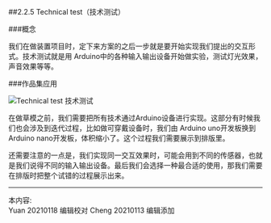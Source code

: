 
##2.2.5 Technical test（技术测试）

###概念

我们在做装置项目时，定下来方案的之后一步就是要开始实现我们提出的交互形式。技术测试就是用 Arduino中的各种输入输出设备开始做实验，测试灯光效果，声音效果等等。


###作品集应用

![ Technical test 技术测试](http://kitpic.makebi.net/2021/ard_08.jpg)

在做草模之前，我们需要把所有技术通过Arduino设备进行实现。这部分有时候我们也会涉及到迭代过程，比如做可穿戴设备时，我们由 Arduino uno开发板换到 Arduino nano开发板，体积缩小了。这个过程我们需要展示到排版里。

还需要注意的一点是，我们实现同一交互效果时，可能会用到不同的传感器，也就是我们说得不同的输入输出设备。最后我们会选择一种最合适的使用，那我们需要在排版时把整个试错的过程展示出来。


---
本内容:  
Yuan 20210118 编辑校对
Cheng 20210113 编辑添加
